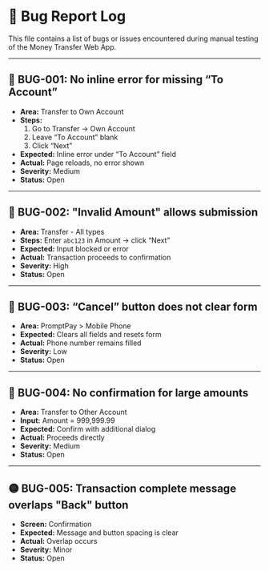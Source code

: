 # 🐞 Bug Report Log

This file contains a list of bugs or issues encountered during manual testing of the Money Transfer Web App.

---

## 🔴 BUG-001: No inline error for missing “To Account”

- **Area:** Transfer to Own Account
- **Steps:**
  1. Go to Transfer → Own Account
  2. Leave “To Account” blank
  3. Click “Next”
- **Expected:** Inline error under “To Account” field
- **Actual:** Page reloads, no error shown
- **Severity:** Medium
- **Status:** Open

---

## 🔴 BUG-002: "Invalid Amount" allows submission

- **Area:** Transfer - All types
- **Steps:** Enter `abc123` in Amount → click “Next”
- **Expected:** Input blocked or error
- **Actual:** Transaction proceeds to confirmation
- **Severity:** High
- **Status:** Open

---

## 🔴 BUG-003: “Cancel” button does not clear form

- **Area:** PromptPay > Mobile Phone
- **Expected:** Clears all fields and resets form
- **Actual:** Phone number remains filled
- **Severity:** Low
- **Status:** Open

---

## 🔴 BUG-004: No confirmation for large amounts

- **Area:** Transfer to Other Account
- **Input:** Amount = 999,999.99
- **Expected:** Confirm with additional dialog
- **Actual:** Proceeds directly
- **Severity:** Medium
- **Status:** Open

---

## 🟡 BUG-005: Transaction complete message overlaps "Back" button

- **Screen:** Confirmation
- **Expected:** Message and button spacing is clear
- **Actual:** Overlap occurs
- **Severity:** Minor
- **Status:** Open
